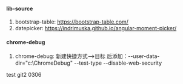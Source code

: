 
#### lib-source

1. bootstrap-table: https://bootstrap-table.com/
2. datepicker: https://indrimuska.github.io/angular-moment-picker/

#### chrome-debug
1. chrome-debug: 新建快捷方式-->目标 后添加：--user-data-dir="c:\ChromeDebug" --test-type --disable-web-security

test git2 0306
